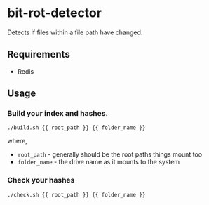 # bit-rot-detector
Detects if files within a file path have changed.

## Requirements
 * Redis

## Usage
### Build your index and hashes.
```
./build.sh {{ root_path }} {{ folder_name }}
```
where,
 * `root_path` - generally should be the root paths things mount too
 * `folder_name` - the drive name as it mounts to the system

### Check your hashes
```
./check.sh {{ root_path }} {{ folder_name }}
```
